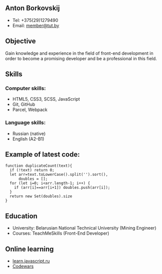 ## Anton Borkovskij ##

- Tel: +375(29)1279490
- Email: member@tut.by

## Objective
Gain knowledge and experience in the field of front-end development in order to become a promising developer and be a professional in this field.
## Skills
### Computer skills:
* HTML5, CSS3, SCSS, JavaScript
* Git, GitHub
* Parcel, Webpack
### Language skills:
* Russian (native)
* English (A2-B1)
## Example of latest code:
```
function duplicateCount(text){
  if (!text) return 0;
  let arr=text.toLowerCase().split('').sort(),
      doubles = [];
  for (let i=0; i<arr.length-1; i++) {
    if (arr[i]==arr[i+1]) doubles.push(arr[i]);
  }
  return new Set(doubles).size
}
```

## Education
- University: Belarusian National Technical University (Mining Engineer)
- Courses: TeachMeSkills (Front-End Developer)

## Online learning
* [learn.javascript.ru](https://learn.javascript.ru/)
* [Codewars](https://www.codewars.com/)
